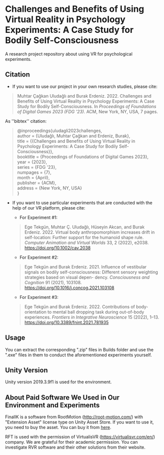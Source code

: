 # Challenges and Benefits of Using Virtual Reality in Psychology Experiments: A Case Study for Bodily Self-Consciousness
A research project repository about using VR for psychological experiments.
  

## Citation

- If you want to use our project in your own research studies, please cite:

> Muhtar Çağkan Uludağlı and Burak Erdeniz. 2022. Challenges and Benefits of Using Virtual Reality in Psychology Experiments: A Case Study for Bodily Self-Consciousness. In *Proceedings of Foundations of Digital Games 2023 (FDG '23)*. ACM, New York, NY, USA, 7 pages. 

<!-- (https://doi.org/XXXXXXX.XXXXXXX) -->

As ''bibtex'' citation:

> @inproceedings{uludagli2023challenges,  
>    author       = {Uludağlı, Muhtar Çağkan and Erdeniz, Burak},  
>    title        = {{Challenges and Benefits of Using Virtual Reality in Psychology Experiments: A Case Study for Bodily Self-Consciousness}},  
>    booktitle    = {Proceedings of Foundations of Digital Games 2023},  
>    year         = {2023},  
>    series       = {FDG '23},  
>    numpages     = {7},  
>    month        = {April},  
>    publisher    = {ACM},  
>    address      = {New York, NY, USA}  
>}
  
- If you want to use particular experiments that are conducted with the help of our VR platform, please cite:

  * For Experiment #1:

  > Ege Tekgün, Muhtar Ç. Uludağlı, Hüseyin Akcan, and Burak Erdeniz. 2022. Virtual body anthropomorphism increases drift in self-location: Further support for the humanoid shape rule. *Computer Animation and Virtual Worlds* 33, 2 (2022), e2038. https://doi.org/10.1002/cav.2038

  * For Experiment #2:

  > Ege Tekgün and Burak Erdeniz. 2021. Influence of vestibular signals on bodily self-consciousness: Different sensory weighting strategies based on visual depen- dency. *Consciousness and Cognition* 91 (2021), 103108. https://doi.org/10.1016/j.concog.2021.103108

  * For Experiment #3:

  > Ege Tekgün and Burak Erdeniz. 2022. Contributions of body-orientation to mental ball dropping task during out-of-body experiences. *Frontiers in Integrative Neuroscience* 15 (2022), 1–13. https://doi.org/10.3389/fnint.2021.781935

## Usage

You can extract the corresponding ".zip" files in Builds folder and use the ".exe" files in them to conduct the aforementioned experiments yourself.

## Unity Version

Unity version 2019.3.9f1 is used for the environment.

## About Paid Software We Used in Our Environment and Experiments

FinalIK is a software from RootMotion (http://root-motion.com/) with "Extension Asset" license type on Unity Asset Store. If you want to use it, you need to buy the asset. You can buy it from [here](https://assetstore.unity.com/packages/tools/animation/final-ik-14290).

RFT is used with the permission of VirtualisVR (https://virtualisvr.com/en/) company. We are grateful for their academic permission. You can investigate RVR software and their other solutions from their website.
  
